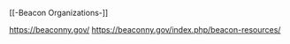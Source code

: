 [[-Beacon Organizations-]]

https://beaconny.gov/
https://beaconny.gov/index.php/beacon-resources/

